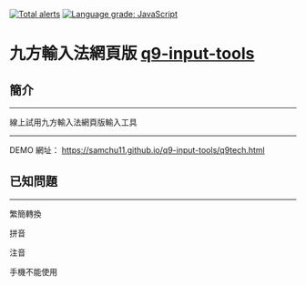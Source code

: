 [![Total alerts](https://img.shields.io/lgtm/alerts/g/samchu11/q9-input-tools.svg?logo=lgtm&logoWidth=18)](https://lgtm.com/projects/g/samchu11/q9-input-tools/alerts/) [![Language grade: JavaScript](https://img.shields.io/lgtm/grade/javascript/g/samchu11/q9-input-tools.svg?logo=lgtm&logoWidth=18)](https://lgtm.com/projects/g/samchu11/q9-input-tools/context:javascript)

# 九方輸入法網頁版 [q9-input-tools](https://samchu11.github.io/q9-input-tools/q9tech.html)

## 簡介
----

線上試用九方輸入法網頁版輸入工具

----

DEMO 網址： https://samchu11.github.io/q9-input-tools/q9tech.html

## 已知問題

----

繁簡轉換

拼音

注音

手機不能使用
